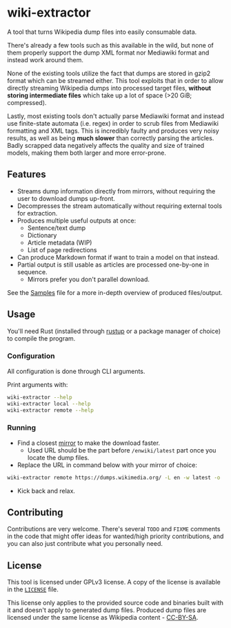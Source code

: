 # wiki-extractor

A tool that turns Wikipedia dump files into easily consumable data.

There's already a few tools such as this available in the wild, but none of them
properly support the dump XML format nor Mediawiki format and instead work
around them.

None of the existing tools utilize the fact that dumps are stored in gzip2
format which can be streamed either. This tool exploits that in order to allow
directly streaming Wikipedia dumps into processed target files,
**without storing intermediate files** which take up a lot of space (>20 GiB;
compressed).

Lastly, most existing tools don't actually parse Mediawiki format and instead
use finite-state automata (i.e. regex) in order to scrub files from Mediawiki
formatting and XML tags. This is incredibly faulty and produces very noisy
results, as well as being **much slower** than correctly parsing the articles.
Badly scrapped data negatively affects the quality and size of trained models,
making them both larger and more error-prone.

## Features

- Streams dump information directly from mirrors, without requiring the user to
  download dumps up-front.
- Decompresses the stream automatically without requiring external tools for
  extraction.
- Produces multiple useful outputs at once:
  - Sentence/text dump
  - Dictionary
  - Article metadata (WIP)
  - List of page redirections
- Can produce Markdown format if want to train a model on that instead.
- Partial output is still usable as articles are processed one-by-one in
  sequence.
  - Mirrors prefer you don't parallel download.

See the [Samples](./Samples.md) file for a more in-depth overview of produced
files/output.

## Usage

You'll need Rust (installed through [rustup](https://rustup.rs/) or a package
manager of choice) to compile the program.

### Configuration

All configuration is done through CLI arguments.

Print arguments with:
```sh
wiki-extractor --help
wiki-extractor local --help
wiki-extractor remote --help
```

### Running

- Find a closest [mirror](https://dumps.wikimedia.org/mirrors.html) to make the download faster.
  - Used URL should be the part before `/enwiki/latest` part once you locate the dump files.
- Replace the URL in command below with your mirror of choice:

```sh
wiki-extractor remote https://dumps.wikimedia.org/ -L en -w latest -o 
```

- Kick back and relax.

## Contributing

Contributions are very welcome. There's several `TODO` and `FIXME` comments in
the code that might offer ideas for wanted/high priority contributions, and you
can also just contribute what you personally need.

## License

This tool is licensed under GPLv3 license. A copy of the license is available in
the [`LICENSE`](./LICENSE) file.

This license only applies to the provided source code and binaries built with it
and doesn't apply to generated dump files. Produced dump files are licensed
under the same license as Wikipedia content -
[CC-BY-SA](https://en.wikipedia.org/wiki/Wikipedia:CCBYSA).
